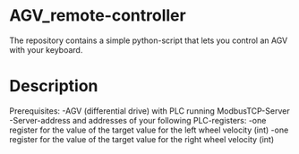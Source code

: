 # AGV_remote-controller
The repository contains a simple python-script that lets you control an AGV with your keyboard.


# Description
Prerequisites:
	-AGV (differential drive) with PLC running ModbusTCP-Server
	-Server-address and addresses of your following PLC-registers:
  	-one register for the value of the target value for the left wheel velocity (int)
  	-one register for the value of the target value for the right wheel velocity (int)

